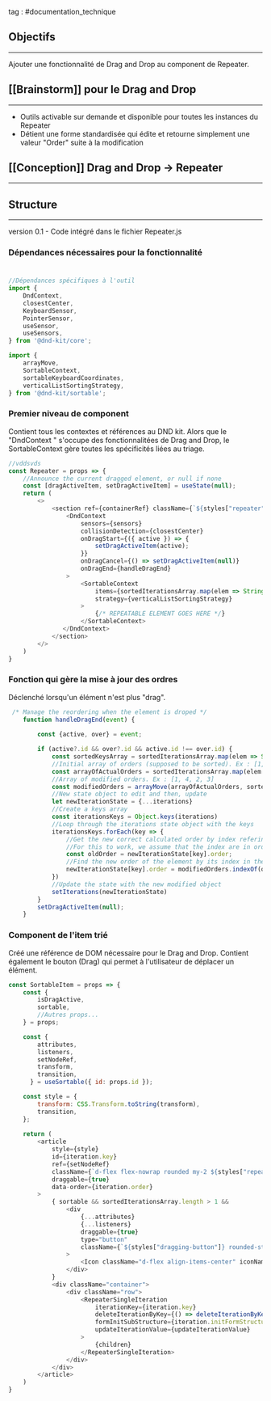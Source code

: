 tag : #documentation_technique 

## Objectifs
---
Ajouter une fonctionnalité de Drag and Drop au component de Repeater.

## [[Brainstorm]] pour le Drag and Drop
---
- Outils activable sur demande et disponible pour toutes les instances du Repeater
- Détient une forme standardisée qui édite et retourne simplement une valeur "Order" suite à la modification

## [[Conception]] Drag and Drop -> Repeater
---



## Structure
---
version 0.1 - Code intégré dans le fichier Repeater.js
### Dépendances nécessaires pour la fonctionnalité
#
```javascript
//Dépendances spécifiques à l'outil
import {
    DndContext, 
    closestCenter,
    KeyboardSensor,
    PointerSensor,
    useSensor,
    useSensors,
} from '@dnd-kit/core';

import {
    arrayMove,
    SortableContext,
    sortableKeyboardCoordinates,
    verticalListSortingStrategy,
} from '@dnd-kit/sortable';
```
### Premier niveau de component
Contient tous les contextes et références au DND kit. Alors que le "DndContext " s'occupe des fonctionnalitées de Drag and Drop, le SortableContext gère toutes les spécificités liées au triage.

```javascript
//vddsvds
const Repeater = props => {
    //Announce the current dragged element, or null if none
    const [dragActiveItem, setDragActiveItem] = useState(null);
    return (
        <>  
            <section ref={containerRef} className={`${styles["repeater"]}`}>
                <DndContext 
                    sensors={sensors} 
                    collisionDetection={closestCenter} 
                    onDragStart={({ active }) => {
                        setDragActiveItem(active);
                    }}
                    onDragCancel={() => setDragActiveItem(null)}
                    onDragEnd={handleDragEnd}
                >
                    <SortableContext 
                        items={sortedIterationsArray.map(elem => String(elem.key))} 
                        strategy={verticalListSortingStrategy}
                    >
                        {/* REPEATABLE ELEMENT GOES HERE */}
                    </SortableContext>    
               </DndContext>         
            </section>
        </>
    )
}
```

### Fonction qui gère la mise à jour des ordres
Déclenché lorsqu'un élément n'est plus "drag".

```javascript
 /* Manage the reordering when the element is droped */
    function handleDragEnd(event) {
        
        const {active, over} = event;

        if (active?.id && over?.id && active.id !== over.id) {
            const sortedKeysArray = sortedIterationsArray.map(elem => String(elem.key))
            //Initial array of orders (supposed to be sorted). Ex : [1, 2, 3, 4]
            const arrayOfActualOrders = sortedIterationsArray.map(elem => elem.order)
            //Array of modified orders. Ex : [1, 4, 2, 3] 
            const modifiedOrders = arrayMove(arrayOfActualOrders, sortedKeysArray.indexOf(active.id), sortedKeysArray.indexOf(over.id));
            //New state object to edit and then, update
            let newIterationState = {...iterations}
            //Create a keys array
            const iterationsKeys = Object.keys(iterations)
            //Loop through the iterations state object with the keys
            iterationsKeys.forEach(key => {
                //Get the new correct calculated order by index refering
                //For this to work, we assume that the index are in order
                const oldOrder = newIterationState[key].order;
                //Find the new order of the element by its index in the array and modify the value
                newIterationState[key].order = modifiedOrders.indexOf(oldOrder);
            })
            //Update the state with the new modified object
            setIterations(newIterationState)
        }   
        setDragActiveItem(null);
    }
```
### Component de l'item trié
Créé une référence de DOM nécessaire pour le Drag and Drop. Contient également le bouton (Drag) qui permet à l'utilisateur de déplacer un élément.

```javascript
const SortableItem = props => {
    const {
        isDragActive,
        sortable,
        //Autres props...
    } = props;

    const {
        attributes,
        listeners,
        setNodeRef,
        transform,
        transition,
      } = useSortable({ id: props.id });

    const style = {
        transform: CSS.Transform.toString(transform),
        transition,
    };
      
    return (
        <article 
            style={style}
            id={iteration.key}
            ref={setNodeRef}
            className={`d-flex flex-nowrap rounded my-2 ${styles["repeatable"]} ${className} ${isDragActive && "shadow"}`}
            draggable={true}
            data-order={iteration.order}
        >
            { sortable && sortedIterationsArray.length > 1 && 
                <div 
                    {...attributes} 
                    {...listeners}
                    draggable={true}
                    type="button" 
                    className={`${styles["dragging-button"]} rounded-start flex-grow-0 d-flex align-items-center p-2`}
                >
                    <Icon className="d-flex align-items-center" iconName='las la-grip-vertical'/>
                </div>
            }
            <div className="container">
                <div className="row">
                    <RepeaterSingleIteration 
                        iterationKey={iteration.key}
                        deleteIterationByKey={() => deleteIterationByKey(iteration.key)}
                        formInitSubStructure={iteration.initFormStructureWithValues ? iteration.initFormStructureWithValues : formInitStructure}
                        updateIterationValue={updateIterationValue}
                    >
                        {children}
                    </RepeaterSingleIteration>
                </div>
            </div>
        </article>
    )
}
```
